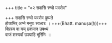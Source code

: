 +++
title = "०२ सदासि रण्वो यवसेव"

+++
सदासि रण्वो यवसेव पुष्यते  
होत्राभिर् अग्ने मनुषः स्वध्वरः । +++(Bhatt. manuṣa(ḥ))+++  
विप्रस्य वा यच् छशमान उक्थ्यं  
वाजं शस्यवाँ उपयाहि भूरिभिः ॥